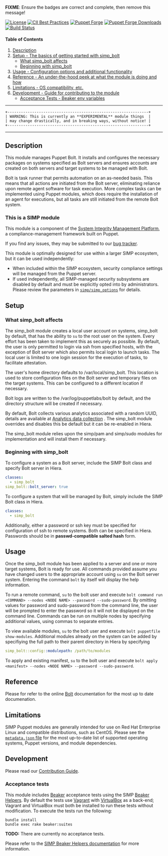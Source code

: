 **FIXME**: Ensure the badges are correct and complete, then remove this message!

[![License](https://img.shields.io/:license-apache-blue.svg)](http://www.apache.org/licenses/LICENSE-2.0.html)
[![CII Best Practices](https://bestpractices.coreinfrastructure.org/projects/73/badge)](https://bestpractices.coreinfrastructure.org/projects/73)
[![Puppet Forge](https://img.shields.io/puppetforge/v/simp/simp_bolt.svg)](https://forge.puppetlabs.com/simp/simp_bolt)
[![Puppet Forge Downloads](https://img.shields.io/puppetforge/dt/simp/simp_bolt.svg)](https://forge.puppetlabs.com/simp/simp_bolt)
[![Build Status](https://travis-ci.org/simp/pupmod-simp-simp_bolt.svg)](https://travis-ci.org/simp/pupmod-simp-simp_bolt)

#### Table of Contents

1. [Description](#description)
2. [Setup - The basics of getting started with simp_bolt](#setup)
    * [What simp_bolt affects](#what-simp_bolt-affects)
    * [Beginning with simp_bolt](#beginning-with-simp_bolt)
3. [Usage - Configuration options and additional functionality](#usage)
4. [Reference - An under-the-hood peek at what the module is doing and how](#reference)
5. [Limitations - OS compatibility, etc.](#limitations)
6. [Development - Guide for contributing to the module](#development)
    * [Acceptance Tests - Beaker env variables](#acceptance-tests)

---

    +---------------------------------------------------------------+
    | WARNING: This is currently an **EXPERIMENTAL** module things  |
    | may change drastically, and in breaking ways, without notice! |
    +---------------------------------------------------------------+

---

## Description

This module manages Puppet Bolt. It installs and configures the necessary 
packages on systems specified as Bolt servers and ensures accounts are created
on both servers and target systems to be managed with Bolt.

Bolt is task runner that permits automation on an as-needed basis. This means
that all actions are initiated from the Bolt server, eliminating reliance upon
remote agent software for task execution. More complex tasks can be implemented
using Puppet modules, which does require the installation of an agent for
executions, but all tasks are still initiated from the remote Bolt system.

### This is a SIMP module

This module is a component of the 
[System Integrity Management Platform](https://simp-project.com), a
compliance-management framework built on Puppet.

If you find any issues, they may be submitted to our [bug
tracker](https://simp-project.atlassian.net/).

This module is optimally designed for use within a larger SIMP ecosystem, but
it can be used independently:

 * When included within the SIMP ecosystem, security compliance settings will
   be managed from the Puppet server.
 * If used independently, all SIMP-managed security subsystems are disabled by
   default and must be explicitly opted into by administrators.  Please review
   the parameters in
   [`simp/simp_options`](https://github.com/simp/pupmod-simp-simp_options) for
   details.

## Setup

### What simp_bolt affects

The simp_bolt module creates a local user account on systems, simp_bolt by 
default, that has the ability to ``su`` to the root user on the system. Every
effort has been taken to implement this as securely as possible. By
default, the user is only permitted to login via ssh from specified hosts, with
the exception of Bolt server which also permits local login to launch tasks. 
The local user is limited to one login session for the execution of tasks, to 
facilitate attestation.

The user's home directory defaults to /var/local/simp_bolt. This location is
used to store configuration files on the Bolt server and temporary files on the
target systems. This can be configured to a different location if necessary.

Bolt logs are written to the /var/log/puppetlabs/bolt by default, and the 
directory structure will be created if necessary.

By default, Bolt collects various analytics associated with a random UUID,
details are available at
[Analytics data collection](https://puppet.com/docs/bolt/latest/bolt_installing.html#concept-8242)
. The simp_bolt module overrides and disables this be default but it can be 
re-enabled in Hiera.

The simp_bolt module relies upon the simp/pam and simp/sudo modules for
implementation and will install them if necessary.

### Beginning with simp_bolt

To configure a system as a Bolt server, include the SIMP Bolt class and specify
Bolt server in Hiera.
```yaml
classes:
  - simp_bolt
simp_bolt::bolt_server: true
```

To configure a system that will be managed by Bolt, simply include the SIMP Bolt
class in Hiera.
```yaml
classes:
  - simp_bolt
```

Additionally, either a password or ssh key must be specified for configuration
of ssh to remote systems. Both can be specified in Hiera.  Passwords should be
in **passwd-compatible salted hash** form.

## Usage

Once the simp_bolt module has been applied to a server and one or more target
systems, Bolt is ready for use. All commands provided assume you have changed
users to the appropriate account using `su` on the Bolt server system.
Entering the command `bolt` by itself will display the help information.

To run a remote command, `su` to the bolt user and execute
`bolt command run <COMMAND> --nodes <NODE NAME> --password --sudo-password`.
By omitting values for password and sudo-password from the command line, the
user will be prompted to enter the password so it will not be displayed on the
command line. Commands can be run on multiple nodes by specifying additional 
<NODE NAME> values, using commas to separate entries.

To view available modules, `su` to the bolt user and execute
`bolt puppetfile show-modules`.
Additional modules already on the system can be added by specifiying the full
path to their parent directory in Hiera by specifying
```yaml
simp_bolt::config::modulepath: /path/to/modules
```

To apply and existing manifest, `su` to the bolt user and execute
`bolt apply <manifest> --nodes <NODE NAME> --password --sudo-password`.

## Reference

Please for refer to the online [Bolt](https://puppet.com/docs/bolt/latest/bolt.html)
documentation for the most up to date documenation.

## Limitations

SIMP Puppet modules are generally intended for use on Red Hat Enterprise Linux
and compatible distributions, such as CentOS. Please see the
[`metadata.json` file](./metadata.json) for the most up-to-date list of
supported operating systems, Puppet versions, and module dependencies.

## Development

Please read our [Contribution Guide](http://simp-doc.readthedocs.io/en/stable/contributors_guide/index.html).

### Acceptance tests

This module includes [Beaker](https://github.com/puppetlabs/beaker) acceptance
tests using the SIMP [Beaker Helpers](https://github.com/simp/rubygem-simp-beaker-helpers).
By default the tests use [Vagrant](https://www.vagrantup.com/) with
[VirtualBox](https://www.virtualbox.org) as a back-end; Vagrant and VirtualBox
must both be installed to run these tests without modification. To execute the
tests run the following:

```shell
bundle install
bundle exec rake beaker:suites
```

**TODO:**  There are currently no acceptance tests.  

Please refer to the [SIMP Beaker Helpers documentation](https://github.com/simp/rubygem-simp-beaker-helpers/blob/master/README.md)
for more information.
